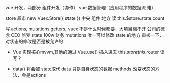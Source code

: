  vue 开发，两部分
 组件开发（协作） vue 数据管理（应用程序的数据流 难）


 store 超市 new Vuex.Store({
   state
 })
 中央 组件 地方
 读 this.$store.state.count 

 写 actions, mutations getters, 
 vuex 不是什么时候都要，大项目离不开
 公司的概念
 CEO 旅梦 state 100w 
 财务  mutations 唯一可以修改 state 的地方
 审核一下，对状态的修改是否是被允许的
 
 - Vue 实现核心mvvm,其他的通过
 Vue.use() 插入进去
  this.$store
  this.$router
 读 
 写？  

 - data() 将会被 state取代
   data 只是自身状态的数据
   methods 改变状态的方法，会是actions